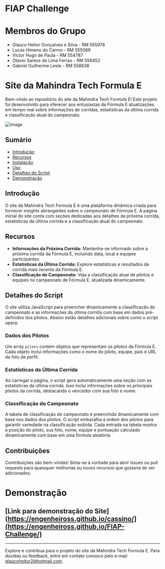 # FIAP Challenge

# Membros do Grupo 
- Glauco Heitor Gonçalves e Silva - RM 555978
- Lucas Himeno do Carmo - RM 555069
- Victor Hugo de Paula - RM 554787
- Otavio Santos de Lima Ferrao - RM 556452
- Gabriel Guilherme Leste - RM 558638

# Site da Mahindra Tech Formula E

Bem-vindo ao repositório do site da Mahindra Tech Formula E! Este projeto foi desenvolvido para oferecer aos entusiastas da Fórmula E atualizações em tempo real sobre informações de corridas, estatísticas da última corrida e classificação atual do campeonato.


![image](https://github.com/engenheiross/FIAP-Challenge/assets/136825566/1ae3f77e-9fb0-4bfd-a67b-250c4bb7b153)


## Sumário

- [Introdução](#introdução)
- [Recursos](#recursos)
- [Instalação](#instalação)
- [Uso](#uso)
- [Detalhes do Script](#detalhes-do-script)
- [Demonstração](#demonstração)

## Introdução

O site da Mahindra Tech Formula E é uma plataforma dinâmica criada para fornecer insights abrangentes sobre o campeonato de Fórmula E. A página inicial do site conta com seções dedicadas aos detalhes da próxima corrida, estatísticas da última corrida e a classificação atual do campeonato.

## Recursos

- **Informações da Próxima Corrida:** Mantenha-se informado sobre a próxima corrida da Fórmula E, incluindo data, local e equipes participantes.
- **Estatísticas da Última Corrida:** Explore estatísticas e resultados da corrida mais recente da Fórmula E.
- **Classificação do Campeonato:** Veja a classificação atual de pilotos e equipes no campeonato de Fórmula E, atualizada dinamicamente.

## Detalhes do Script

O site utiliza JavaScript para preencher dinamicamente a classificação do campeonato e as informações da última corrida com base em dados pré-definidos dos pilotos. Abaixo estão detalhes adicionais sobre como o script opera:

### Dados dos Pilotos

Um array `pilots` contém objetos que representam os pilotos da Fórmula E. Cada objeto inclui informações como o nome do piloto, equipe, país e URL da foto de perfil.

### Estatísticas da Última Corrida

Ao carregar a página, o script gera automaticamente uma seção com as estatísticas da última corrida. Isso inclui informações sobre os principais pilotos da corrida, destacando o vencedor com sua foto e nome.

### Classificação do Campeonato

A tabela de classificação do campeonato é preenchida dinamicamente com base nos dados dos pilotos. O script embaralha a ordem dos pilotos para garantir variedade na classificação exibida. Cada entrada na tabela mostra a posição do piloto, sua foto, nome, equipe e pontuação calculada dinamicamente com base em uma fórmula aleatória.

## Contribuições

Contribuições são bem-vindas! Sinta-se à vontade para abrir issues ou pull requests para quaisquer melhorias ou novos recursos que gostaria de ver adicionados.

# Demonstração
## [Link para demonstração do Site](https://engenheiross.github.io/cassino/](https://engenheiross.github.io/FIAP-Challenge/)

---

Explore e contribua para o projeto do site da Mahindra Tech Formula E. Para dúvidas ou feedback, entre em contato conosco pelo e-mail [glaucoheitor2@hotmail.com](mailto:glaucoheitor2@hotmail.com).
